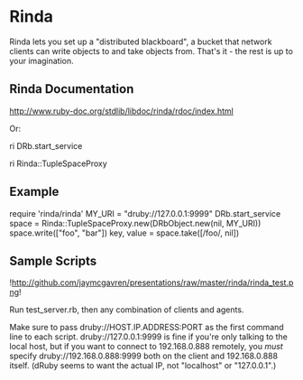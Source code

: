 Rinda
=====

Rinda lets you set up a "distributed blackboard", a bucket that network clients can write objects to and take objects from.  That's it - the rest is up to your imagination.

## Rinda Documentation

http://www.ruby-doc.org/stdlib/libdoc/rinda/rdoc/index.html

Or:

  ri DRb.start_service
  
  ri Rinda::TupleSpaceProxy
  
## Example

  require 'rinda/rinda'
  MY_URI = "druby://127.0.0.1:9999"
  DRb.start_service 
  space = Rinda::TupleSpaceProxy.new(DRbObject.new(nil, MY_URI))
  space.write(["foo", "bar"])
  key, value = space.take([/foo/, nil])

## Sample Scripts

!http://github.com/jaymcgavren/presentations/raw/master/rinda/rinda_test.png!

Run test_server.rb, then any combination of clients and agents.

Make sure to pass druby://HOST.IP.ADDRESS:PORT as the first command line to each script.  druby://127.0.0.1:9999 is fine if you're only talking to the local host, but if you want to connect to 192.168.0.888 remotely, you *must* specify druby://192.168.0.888:9999 both on the client and 192.168.0.888 itself.  (dRuby seems to want the actual IP, not "localhost" or "127.0.0.1".)